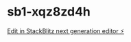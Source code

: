# sb1-xqz8zd4h

[Edit in StackBlitz next generation editor ⚡️](https://stackblitz.com/~/github.com/ltxstudio/sb1-xqz8zd4h)